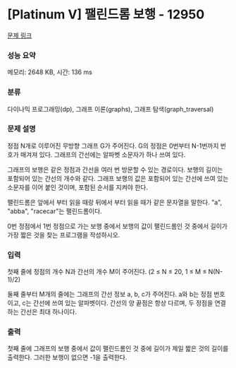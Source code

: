 # [Platinum V] 팰린드롬 보행 - 12950 

[문제 링크](https://www.acmicpc.net/problem/12950) 

### 성능 요약

메모리: 2648 KB, 시간: 136 ms

### 분류

다이나믹 프로그래밍(dp), 그래프 이론(graphs), 그래프 탐색(graph_traversal)

### 문제 설명

<p>정점 N개로 이루어진 무방향 그래프 G가 주어진다. G의 정점은 0번부터 N-1번까지 번호가 매겨져 있다. 그래프의 간선에는 알파벳 소문자가 하나 쓰여 있다.</p>

<p>그래프의 보행은 같은 정점과 간선을 여러 번 방문할 수 있는 경로이다. 보행의 길이는 포함되어 있는 간선의 개수와 같다. 그래프 보행의 값은 포함되어 있는 간선에 쓰여 있는 소문자를 이어 붙인 것이며, 포함된 순서를 지켜야 한다.</p>

<p>팰린드롬은 앞에서 부터 읽을 때랑 뒤에서 부터 읽을 때가 같은 문자열을 말한다. "a", "abba", "racecar"는 팰린드롬이다.</p>

<p>0번 정점에서 1번 정점으로 가는 보행 중에서 보행의 값이 팰린드롬인 것 중에서 길이가 가장 짧은 것을 찾는 프로그램을 작성하시오.</p>

### 입력 

 <p>첫째 줄에 정점의 개수 N과 간선의 개수 M이 주어진다. (2 ≤ N ≤ 20, 1 ≤ M ≤ N(N-1)/2)</p>

<p>둘째 줄부터 M개의 줄에는 그래프의 간선 정보 a, b, c가 주어진다. a와 b는 정점 번호이고, c는 간선에 쓰여 있는 알파벳이다. 간선의 양 끝점은 항상 다르며, 두 정점을 연결하는 간선은 최대 하나이다.</p>

### 출력 

 <p>첫째 줄에 그래프의 보행 중에서 값이 팰린드롬인 것 중에 길이가 제일 짧은 것의 길이를 출력한다. 그러한 보행이 없으면 -1을 출력한다.</p>

